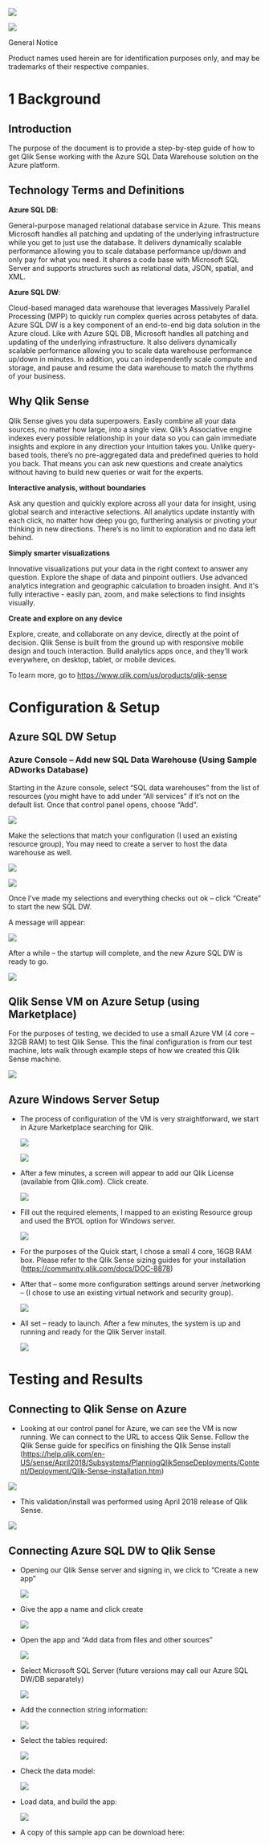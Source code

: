 ![](media/ada6d3720af02a83c87e8317d5b14b11.jpg)

![](media/03435d13233e6b6a22223854b5b42845.png)

General Notice

Product names used herein are for identification purposes only, and may be
trademarks of their respective companies.

1 Background
============

Introduction
------------

The purpose of the document is to provide a step-by-step guide of how to get
Qlik Sense working with the Azure SQL Data Warehouse solution on the Azure
platform.

Technology Terms and Definitions
--------------------------------

**Azure SQL DB**:

General-purpose managed relational database service in Azure. This means
Microsoft handles all patching and updating of the underlying infrastructure
while you get to just use the database. It delivers dynamically scalable
performance allowing you to scale database performance up/down and only pay for
what you need. It shares a code base with Microsoft SQL Server and supports
structures such as relational data, JSON, spatial, and XML.

**Azure SQL DW**:

Cloud-based managed data warehouse that leverages Massively Parallel Processing
(MPP) to quickly run complex queries across petabytes of data. Azure SQL DW is a
key component of an end-to-end big data solution in the Azure cloud. Like with
Azure SQL DB, Microsoft handles all patching and updating of the underlying
infrastructure. It also delivers dynamically scalable performance allowing you
to scale data warehouse performance up/down in minutes. In addition, you can
independently scale compute and storage, and pause and resume the data warehouse
to match the rhythms of your business.

Why Qlik Sense
--------------

Qlik Sense gives you data superpowers. Easily combine all your data sources, no
matter how large, into a single view. Qlik’s Associative engine indexes every
possible relationship in your data so you can gain immediate insights and
explore in any direction your intuition takes you. Unlike query-based tools,
there’s no pre-aggregated data and predefined queries to hold you back. That
means you can ask new questions and create analytics without having to build new
queries or wait for the experts.

**Interactive analysis, without boundaries**

Ask any question and quickly explore across all your data for insight, using
global search and interactive selections. All analytics update instantly with
each click, no matter how deep you go, furthering analysis or pivoting your
thinking in new directions. There’s is no limit to exploration and no data left
behind.

**Simply smarter visualizations**

Innovative visualizations put your data in the right context to answer any
question. Explore the shape of data and pinpoint outliers. Use advanced
analytics integration and geographic calculation to broaden insight. And it's
fully interactive - easily pan, zoom, and make selections to find insights
visually.

**Create and explore on any device**

Explore, create, and collaborate on any device, directly at the point of
decision. Qlik Sense is built from the ground up with responsive mobile design
and touch interaction. Build analytics apps once, and they’ll work everywhere,
on desktop, tablet, or mobile devices.

To learn more, go to <https://www.qlik.com/us/products/qlik-sense>

Configuration & Setup 
======================

Azure SQL DW Setup
------------------

### Azure Console – Add new SQL Data Warehouse (Using Sample ADworks Database)

Starting in the Azure console, select “SQL data warehouses” from the list of
resources (you might have to add under “All services” if it’s not on the default
list. Once that control panel opens, choose “Add”.

![](media/57e9c9ff22e9d61fa8fbddf3a73b3031.png)

Make the selections that match your configuration (I used an existing resource
group), You may need to create a server to host the data warehouse as well.  


![](media/6a9f07a2b913a40a7502cadf03aaf8b4.png)

![](media/688774f2791a16d51e15310652c6a3cf.png)

Once I’ve made my selections and everything checks out ok – click “Create” to
start the new SQL DW.

A message will appear:  


![](media/5918f3bf3bfb05ad01b94be358e39000.png)

After a while – the startup will complete, and the new Azure SQL DW is ready to
go.

![](media/1e994439a3c77aee3776a93c837a5bb4.png)

Qlik Sense VM on Azure Setup (using Marketplace)
------------------------------------------------

For the purposes of testing, we decided to use a small Azure VM (4 core – 32GB
RAM) to test Qlik Sense. This the final configuration is from our test machine,
lets walk through example steps of how we created this Qlik Sense machine.  


![](media/a69bc48a89731f3bb70637fa521ef435.png)

Azure Windows Server Setup
--------------------------

-   The process of configuration of the VM is very straightforward, we start in
    Azure Marketplace searching for Qlik.  
    

    ![](media/dc99112db174f7a036aebededea4a1b6.png)

    ![](media/97b06fd5e987ff20b3105ee654dc8a19.png)

-   After a few minutes, a screen will appear to add our Qlik License (available
    from Qlik.com). Click create.  
    

    ![](media/4faf73ed4355fe93dad53918e3dae755.png)

-   Fill out the required elements, I mapped to an existing Resource group and
    used the BYOL option for Windows server.  
    

    ![](media/fb4ed63e15c11b6ef75ecea17436d6a8.png)

-   For the purposes of the Quick start, I chose a small 4 core, 16GB RAM box.
    Please refer to the Qlik Sense sizing guides for your installation
    (<https://community.qlik.com/docs/DOC-8878>)

-   After that – some more configuration settings around server /networking – (I
    chose to use an existing virtual network and security group).  
    

    ![](media/b2b23169f30056a6b8ab116cf80c59b1.png)

-   All set – ready to launch. After a few minutes, the system is up and running
    and ready for the Qlik Server install.  
    

    ![](media/56bc3be3dd1b722dbd3a15b7991e79a8.png)

Testing and Results 
====================

Connecting to Qlik Sense on Azure 
----------------------------------

-   Looking at our control panel for Azure, we can see the VM is now running. We
    can connect to the URL to access Qlik Sense. Follow the Qlik Sense guide for
    specifics on finishing the Qlik Sense install
    (<https://help.qlik.com/en-US/sense/April2018/Subsystems/PlanningQlikSenseDeployments/Content/Deployment/Qlik-Sense-installation.htm>)

![](media/26f3963e5ed3d93b5e81129baa9b257e.png)

-   This validation/install was performed using April 2018 release of Qlik
    Sense.

![](media/8822888e0d4dce99170d6c28d650fc49.png)

Connecting Azure SQL DW to Qlik Sense 
--------------------------------------

-   Opening our Qlik Sense server and signing in, we click to “Create a new app”

    ![](media/aaa950bb6fba28fbcc60a518f703932b.png)

-   Give the app a name and click create  
    

    ![](media/2be5f325d24ac889f6dbf1144b66da02.png)

-   Open the app and “Add data from files and other sources”  
    

    ![](media/a7671a395fe5c5befbb051f0659765cb.png)

-   Select Microsoft SQL Server (future versions may call our Azure SQL DW/DB
    separately)  
    

    ![](media/3980a8b7248cd1bd52dbb2626e6f83e8.png)

-   Add the connection string information:

    ![](media/c6574270a05439c9c5b4e83c137b356c.png)

-   Select the tables required:

    ![](media/1dc2ea8c7992713c74a4e9388db40489.png)

-   Check the data model:  
    

    ![](media/ba27e73357087fd00e99c29167d7da97.png)

-   Load data, and build the app:  
    

    ![](media/e7e98b86c03896e6e66823950f94b93b.png)

-   A copy of this sample app can be download here:
